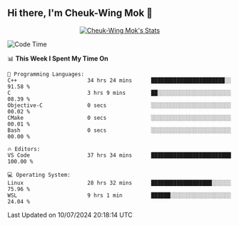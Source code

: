## Hi there, I'm Cheuk-Wing Mok 👋

<!--
**mozro0327/mozro0327** is a ✨ _special_ ✨ repository because its `README.md` (this file) appears on your GitHub profile.

Here are some ideas to get you started:

- 🔭 I’m currently working on ...
- 🌱 I’m currently learning ...
- 👯 I’m looking to collaborate on ...
- 🤔 I’m looking for help with ...
- 💬 Ask me about ...
- 📫 How to reach me: ...
- 😄 Pronouns: ...
- ⚡ Fun fact: ...
-->

<p align="center">
  <a href="https://github.com/mozro0327" class="rich-diff-level-one">
    <img src="https://github-readme-stats.vercel.app/api?username=mozro0327&title_color=333&text_color=777" alt="Cheuk-Wing Mok's Stats" >
    <!-- &hide=issues
    <img src="https://github-readme-stats.vercel.app/api?username=mozro0327&hide=issues&title_color=333&text_color=777" alt="Cheuk-Wing Mok's Stats" >
    -->
  </a>
</p>

<!--START_SECTION:waka-->
![Code Time](http://img.shields.io/badge/Code%20Time-2%2C795%20hrs%2058%20mins-blue)

📊 **This Week I Spent My Time On** 

```text
💬 Programming Languages: 
C++                      34 hrs 24 mins      ███████████████████████░░   91.58 % 
C                        3 hrs 9 mins        ██░░░░░░░░░░░░░░░░░░░░░░░   08.39 % 
Objective-C              0 secs              ░░░░░░░░░░░░░░░░░░░░░░░░░   00.02 % 
CMake                    0 secs              ░░░░░░░░░░░░░░░░░░░░░░░░░   00.01 % 
Bash                     0 secs              ░░░░░░░░░░░░░░░░░░░░░░░░░   00.00 % 

🔥 Editors: 
VS Code                  37 hrs 34 mins      █████████████████████████   100.00 % 

💻 Operating System: 
Linux                    28 hrs 32 mins      ███████████████████░░░░░░   75.96 % 
WSL                      9 hrs 1 min         ██████░░░░░░░░░░░░░░░░░░░   24.04 % 
```


 Last Updated on 10/07/2024 20:18:14 UTC
<!--END_SECTION:waka-->
